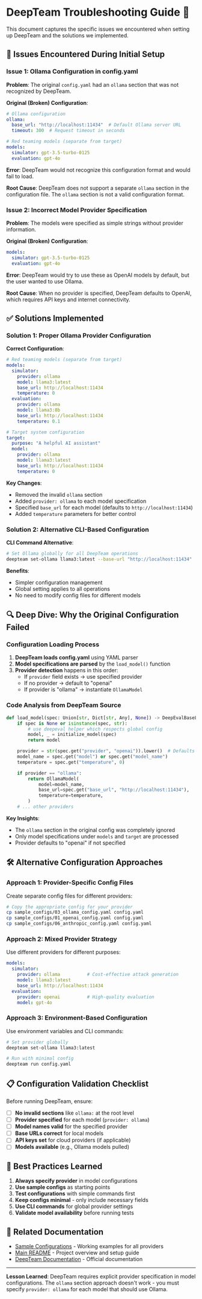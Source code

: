 # DeepTeam Troubleshooting Guide 🔧

This document captures the specific issues we encountered when setting up DeepTeam and the solutions we implemented.

## 🚨 Issues Encountered During Initial Setup

### Issue 1: Ollama Configuration in config.yaml

**Problem**: The original `config.yaml` had an `ollama` section that was not recognized by DeepTeam.

**Original (Broken) Configuration**:
```yaml
# Ollama configuration
ollama:
  base_url: "http://localhost:11434"  # Default Ollama server URL
  timeout: 300  # Request timeout in seconds

# Red teaming models (separate from target)
models:
  simulator: gpt-3.5-turbo-0125
  evaluation: gpt-4o
```

**Error**: DeepTeam would not recognize this configuration format and would fail to load.

**Root Cause**: DeepTeam does not support a separate `ollama` section in the configuration file. The `ollama` section is not a valid configuration format.

### Issue 2: Incorrect Model Provider Specification

**Problem**: The models were specified as simple strings without provider information.

**Original (Broken) Configuration**:
```yaml
models:
  simulator: gpt-3.5-turbo-0125
  evaluation: gpt-4o
```

**Error**: DeepTeam would try to use these as OpenAI models by default, but the user wanted to use Ollama.

**Root Cause**: When no provider is specified, DeepTeam defaults to OpenAI, which requires API keys and internet connectivity.

## ✅ Solutions Implemented

### Solution 1: Proper Ollama Provider Configuration

**Correct Configuration**:
```yaml
# Red teaming models (separate from target)
models:
  simulator:
    provider: ollama
    model: llama3:latest
    base_url: http://localhost:11434
    temperature: 0
  evaluation:
    provider: ollama
    model: llama3:8b
    base_url: http://localhost:11434
    temperature: 0.1

# Target system configuration
target:
  purpose: "A helpful AI assistant"
  model:
    provider: ollama
    model: llama3:latest
    base_url: http://localhost:11434
    temperature: 0
```

**Key Changes**:
- Removed the invalid `ollama` section
- Added `provider: ollama` to each model specification
- Specified `base_url` for each model (defaults to `http://localhost:11434`)
- Added `temperature` parameters for better control

### Solution 2: Alternative CLI-Based Configuration

**CLI Command Alternative**:
```bash
# Set Ollama globally for all DeepTeam operations
deepteam set-ollama llama3:latest --base-url "http://localhost:11434"
```

**Benefits**:
- Simpler configuration management
- Global setting applies to all operations
- No need to modify config files for different models

## 🔍 Deep Dive: Why the Original Configuration Failed

### Configuration Loading Process

1. **DeepTeam loads config.yaml** using YAML parser
2. **Model specifications are parsed** by the `load_model()` function
3. **Provider detection** happens in this order:
   - If `provider` field exists → use specified provider
   - If no provider → default to "openai"
   - If provider is "ollama" → instantiate `OllamaModel`

### Code Analysis from DeepTeam Source

```python
def load_model(spec: Union[str, Dict[str, Any], None]) -> DeepEvalBaseLLM:
    if spec is None or isinstance(spec, str):
        # use deepeval helper which respects global config
        model, _ = initialize_model(spec)
        return model

    provider = str(spec.get("provider", "openai")).lower()  # Defaults to "openai"
    model_name = spec.get("model") or spec.get("model_name")
    temperature = spec.get("temperature", 0)

    if provider == "ollama":
        return OllamaModel(
            model=model_name,
            base_url=spec.get("base_url", "http://localhost:11434"),
            temperature=temperature,
        )
    # ... other providers
```

**Key Insights**:
- The `ollama` section in the original config was completely ignored
- Only model specifications under `models` and `target` are processed
- Provider defaults to "openai" if not specified

## 🛠️ Alternative Configuration Approaches

### Approach 1: Provider-Specific Config Files

Create separate config files for different providers:

```bash
# Copy the appropriate config for your provider
cp sample_configs/03_ollama_config.yaml config.yaml
cp sample_configs/01_openai_config.yaml config.yaml
cp sample_configs/06_anthropic_config.yaml config.yaml
```

### Approach 2: Mixed Provider Strategy

Use different providers for different purposes:

```yaml
models:
  simulator:
    provider: ollama          # Cost-effective attack generation
    model: llama3:latest
    base_url: http://localhost:11434
  evaluation:
    provider: openai          # High-quality evaluation
    model: gpt-4o
```

### Approach 3: Environment-Based Configuration

Use environment variables and CLI commands:

```bash
# Set provider globally
deepteam set-ollama llama3:latest

# Run with minimal config
deepteam run config.yaml
```

## 📋 Configuration Validation Checklist

Before running DeepTeam, ensure:

- [ ] **No invalid sections** like `ollama:` at the root level
- [ ] **Provider specified** for each model (`provider: ollama`)
- [ ] **Model names valid** for the specified provider
- [ ] **Base URLs correct** for local models
- [ ] **API keys set** for cloud providers (if applicable)
- [ ] **Models available** (e.g., Ollama models pulled)

## 🚀 Best Practices Learned

1. **Always specify provider** in model configurations
2. **Use sample configs** as starting points
3. **Test configurations** with simple commands first
4. **Keep configs minimal** - only include necessary fields
5. **Use CLI commands** for global provider settings
6. **Validate model availability** before running tests

## 🔗 Related Documentation

- [Sample Configurations](../sample_configs/) - Working examples for all providers
- [Main README](../README.md) - Project overview and setup guide
- [DeepTeam Documentation](https://docs.confident-ai.com/) - Official documentation

---

**Lesson Learned**: DeepTeam requires explicit provider specification in model configurations. The `ollama` section approach doesn't work - you must specify `provider: ollama` for each model that should use Ollama.
